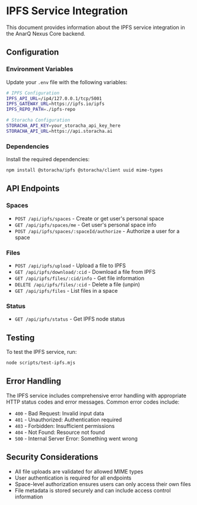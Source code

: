 # IPFS Service Integration

This document provides information about the IPFS service integration in the AnarQ Nexus Core backend.

## Configuration

### Environment Variables

Update your `.env` file with the following variables:

```bash
# IPFS Configuration
IPFS_API_URL=/ip4/127.0.0.1/tcp/5001
IPFS_GATEWAY_URL=https://ipfs.io/ipfs
IPFS_REPO_PATH=./ipfs-repo

# Storacha Configuration
STORACHA_API_KEY=your_storacha_api_key_here
STORACHA_API_URL=https://api.storacha.ai
```

### Dependencies

Install the required dependencies:

```bash
npm install @storacha/ipfs @storacha/client uuid mime-types
```

## API Endpoints

### Spaces

- `POST /api/ipfs/spaces` - Create or get user's personal space
- `GET /api/ipfs/spaces/me` - Get user's personal space info
- `POST /api/ipfs/spaces/:spaceId/authorize` - Authorize a user for a space

### Files

- `POST /api/ipfs/upload` - Upload a file to IPFS
- `GET /api/ipfs/download/:cid` - Download a file from IPFS
- `GET /api/ipfs/files/:cid/info` - Get file information
- `DELETE /api/ipfs/files/:cid` - Delete a file (unpin)
- `GET /api/ipfs/files` - List files in a space

### Status

- `GET /api/ipfs/status` - Get IPFS node status

## Testing

To test the IPFS service, run:

```bash
node scripts/test-ipfs.mjs
```

## Error Handling

The IPFS service includes comprehensive error handling with appropriate HTTP status codes and error messages. Common error codes include:

- `400` - Bad Request: Invalid input data
- `401` - Unauthorized: Authentication required
- `403` - Forbidden: Insufficient permissions
- `404` - Not Found: Resource not found
- `500` - Internal Server Error: Something went wrong

## Security Considerations

- All file uploads are validated for allowed MIME types
- User authentication is required for all endpoints
- Space-level authorization ensures users can only access their own files
- File metadata is stored securely and can include access control information
